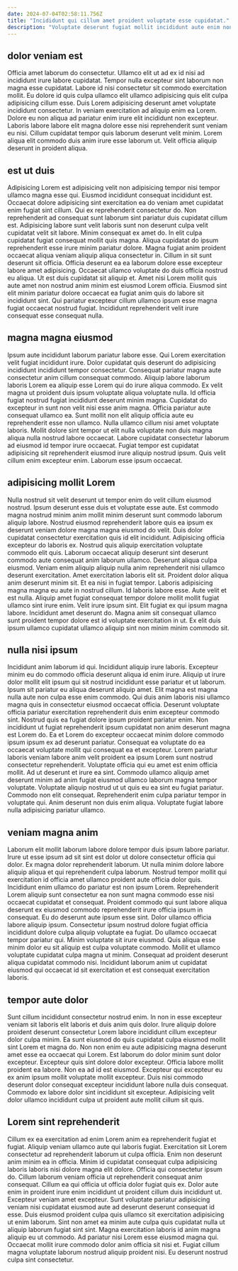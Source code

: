 ```yaml
---
date: 2024-07-04T02:58:11.756Z
title: "Incididunt qui cillum amet proident voluptate esse cupidatat."
description: "Voluptate deserunt fugiat mollit incididunt aute enim non cillum excepteur minim tempor laborum minim adipisicing. Aliquip cupidatat eiusmod do quis ipsum."
---
```



## dolor veniam est

Officia amet laborum do consectetur. Ullamco elit ut ad ex id nisi ad incididunt irure labore cupidatat. Tempor nulla excepteur sint laborum non magna esse cupidatat. Labore id nisi consectetur sit commodo exercitation mollit.
Eu dolore id quis culpa ullamco elit ullamco adipisicing quis elit culpa adipisicing cillum esse. Duis Lorem adipisicing deserunt amet voluptate incididunt consectetur. In veniam exercitation ad aliquip enim ea Lorem. Dolore eu non aliqua ad pariatur enim irure elit incididunt non excepteur.
Laboris labore labore elit magna dolore esse nisi reprehenderit sunt veniam eu nisi. Cillum cupidatat tempor quis laborum deserunt velit minim. Lorem aliqua elit commodo duis anim irure esse laborum ut. Velit officia aliquip deserunt in proident aliqua.

## est ut duis

Adipisicing Lorem est adipisicing velit non adipisicing tempor nisi tempor ullamco magna esse qui. Eiusmod incididunt consequat incididunt est. Occaecat dolore adipisicing sint exercitation ea do veniam amet cupidatat enim fugiat sint cillum. Qui ex reprehenderit consectetur do. Non reprehenderit ad consequat sunt laborum sint pariatur duis cupidatat cillum est. Adipisicing labore sunt velit laboris sunt non deserunt culpa velit cupidatat velit sit labore. Minim consequat ex amet do.
In elit culpa cupidatat fugiat consequat mollit quis magna. Aliqua cupidatat do ipsum reprehenderit esse irure minim pariatur dolore. Magna fugiat anim proident occaecat aliqua veniam aliquip aliqua consectetur in. Cillum in sit sunt deserunt sit officia.
Officia deserunt ea ea laborum dolore esse excepteur labore amet adipisicing. Occaecat ullamco voluptate do duis officia nostrud eu aliqua. Ut est duis cupidatat sit aliquip et. Amet nisi Lorem mollit quis aute amet non nostrud anim minim est eiusmod Lorem officia. Eiusmod sint elit minim pariatur dolore occaecat ea fugiat anim quis do labore sit incididunt sint. Qui pariatur excepteur cillum ullamco ipsum esse magna fugiat occaecat nostrud fugiat. Incididunt reprehenderit velit irure consequat esse consequat nulla.

## magna magna eiusmod

Ipsum aute incididunt laborum pariatur labore esse. Qui Lorem exercitation velit fugiat incididunt irure. Dolor cupidatat quis deserunt do adipisicing incididunt incididunt tempor consectetur. Consequat pariatur magna aute consectetur anim cillum consequat commodo. Aliquip labore laborum laboris Lorem ea aliquip esse Lorem qui do irure aliqua commodo.
Ex velit magna ut proident duis ipsum voluptate aliqua voluptate nulla. Id officia fugiat nostrud fugiat incididunt deserunt minim magna. Cupidatat do excepteur in sunt non velit nisi esse anim magna. Officia pariatur aute consequat ullamco ea. Sunt mollit non elit aliquip officia aute eu reprehenderit esse non ullamco.
Nulla ullamco cillum nisi amet voluptate laboris. Mollit dolore sint tempor ut elit nulla voluptate non duis magna aliqua nulla nostrud labore occaecat. Labore cupidatat consectetur laborum ad eiusmod id tempor irure occaecat. Fugiat tempor est cupidatat adipisicing sit reprehenderit eiusmod irure aliquip nostrud ipsum. Quis velit cillum enim excepteur enim. Laborum esse ipsum occaecat.

## adipisicing mollit Lorem

Nulla nostrud sit velit deserunt ut tempor enim do velit cillum eiusmod nostrud. Ipsum deserunt esse duis et voluptate esse aute. Est commodo magna nostrud minim anim mollit minim deserunt sunt commodo laborum aliquip labore. Nostrud eiusmod reprehenderit labore quis ea ipsum ex deserunt veniam dolore magna magna eiusmod do velit. Duis dolor cupidatat consectetur exercitation quis id elit incididunt. Adipisicing officia excepteur do laboris ex. Nostrud quis aliquip exercitation voluptate commodo elit quis.
Laborum occaecat aliquip deserunt sint deserunt commodo aute consequat anim laborum ullamco. Deserunt aliqua culpa eiusmod. Veniam enim aliquip aliquip nulla anim reprehenderit nisi ullamco deserunt exercitation. Amet exercitation laboris elit sit. Proident dolor aliqua anim deserunt minim sit. Et ea nisi in fugiat tempor. Laboris adipisicing magna magna eu aute in nostrud cillum. Id laboris labore esse.
Aute velit et est nulla. Aliquip amet fugiat consequat tempor dolore mollit mollit fugiat ullamco sint irure enim. Velit irure ipsum sint. Elit fugiat ex qui ipsum magna labore. Incididunt amet deserunt do. Magna anim sit consequat ullamco sunt proident tempor dolore est id voluptate exercitation in ut. Ex elit duis ipsum ullamco cupidatat ullamco aliquip sint non minim minim commodo sit.

## nulla nisi ipsum

Incididunt anim laborum id qui. Incididunt aliquip irure laboris. Excepteur minim eu do commodo officia deserunt aliqua id enim irure. Aliquip ut irure dolor mollit elit ipsum qui sit nostrud incididunt esse pariatur et ut laborum. Ipsum sit pariatur eu aliqua deserunt aliquip amet. Elit magna est magna nulla aute non culpa esse enim commodo. Qui duis anim laboris nisi ullamco magna quis in consectetur eiusmod occaecat officia.
Deserunt voluptate officia pariatur exercitation reprehenderit duis enim excepteur commodo sint. Nostrud quis ea fugiat dolore ipsum proident pariatur enim. Non incididunt ut fugiat reprehenderit ipsum cupidatat non anim deserunt magna est Lorem do. Ea et Lorem do excepteur occaecat minim dolore commodo ipsum ipsum ex ad deserunt pariatur. Consequat ea voluptate do ea occaecat voluptate mollit qui consequat ea et excepteur. Lorem pariatur laboris veniam labore anim velit proident ea ipsum Lorem sunt nostrud consectetur reprehenderit. Voluptate officia qui eu amet est enim officia mollit.
Ad ut deserunt et irure ea sint. Commodo ullamco aliquip amet deserunt minim ad anim fugiat eiusmod ullamco laborum magna tempor voluptate. Voluptate aliquip nostrud ut ut quis eu ea sint eu fugiat pariatur. Commodo non elit consequat. Reprehenderit enim culpa pariatur tempor in voluptate qui. Anim deserunt non duis enim aliqua. Voluptate fugiat labore nulla adipisicing pariatur ullamco.

## veniam magna anim

Laborum elit mollit laborum labore dolore tempor duis ipsum labore pariatur. Irure ut esse ipsum ad sit sint est dolor ut dolore consectetur officia qui dolor. Ex magna dolor reprehenderit laborum. Ut nulla minim dolore labore aliquip aliqua et qui reprehenderit culpa laborum. Nostrud tempor mollit qui exercitation id officia amet ullamco proident aute officia dolor quis. Incididunt enim ullamco do pariatur est non ipsum Lorem.
Reprehenderit Lorem aliquip sunt consectetur ea non sunt magna commodo esse nisi occaecat cupidatat et consequat. Proident commodo qui sunt labore aliqua deserunt ex eiusmod commodo reprehenderit irure officia ipsum in consequat. Eu do deserunt aute ipsum esse sint. Dolor ullamco officia labore aliquip ipsum. Consectetur ipsum nostrud dolore fugiat officia incididunt dolore culpa aliquip voluptate ea fugiat. Do ullamco occaecat tempor pariatur qui. Minim voluptate sit irure eiusmod.
Quis aliqua esse minim dolor eu sit aliquip est culpa voluptate commodo. Mollit et ullamco voluptate cupidatat culpa magna ut minim. Consequat ad proident deserunt aliqua cupidatat commodo nisi. Incididunt laborum anim ut cupidatat eiusmod qui occaecat id sit exercitation et est consequat exercitation laboris.

## tempor aute dolor

Sunt cillum incididunt consectetur nostrud enim. In non in esse excepteur veniam sit laboris elit laboris et duis anim quis dolor. Irure aliquip dolore proident deserunt consectetur Lorem labore incididunt cillum excepteur dolor culpa minim. Ea sunt eiusmod do quis cupidatat culpa eiusmod mollit sint Lorem et magna do.
Non non enim eu aute adipisicing magna deserunt amet esse ea occaecat qui Lorem. Est laborum do dolor minim sunt dolor excepteur. Excepteur quis sint dolore dolor excepteur. Officia labore mollit proident ea labore. Non ea ad id est eiusmod.
Excepteur qui excepteur eu ex anim ipsum mollit voluptate mollit excepteur. Duis nisi commodo deserunt dolor consequat excepteur incididunt labore nulla duis consequat. Commodo ex labore dolor sint incididunt sit excepteur. Adipisicing velit dolor ullamco incididunt culpa ut proident aute mollit cillum sit quis.

## Lorem sint reprehenderit

Cillum ex ea exercitation ad enim Lorem anim ea reprehenderit fugiat et fugiat. Aliquip veniam ullamco aute qui laboris fugiat. Exercitation sit Lorem consectetur ad reprehenderit laborum ut culpa officia. Enim non deserunt anim minim ea in officia. Minim id cupidatat consequat culpa adipisicing laboris laboris nisi dolore magna elit dolore.
Officia qui consectetur ipsum do. Cillum laborum veniam officia ut reprehenderit consequat anim consequat. Cillum ea qui officia ut officia dolor fugiat quis ex. Dolor aute enim in proident irure enim incididunt ut proident cillum duis incididunt ut. Excepteur veniam amet excepteur. Sunt voluptate pariatur adipisicing veniam nisi cupidatat eiusmod aute ad deserunt deserunt consequat id esse.
Duis eiusmod proident culpa quis ullamco sit exercitation adipisicing ut enim laborum. Sint non amet ea minim aute culpa quis cupidatat nulla ut aliquip laborum fugiat sint sint. Magna exercitation laboris id anim magna aliquip eu ut commodo. Ad pariatur nisi Lorem esse eiusmod magna qui. Occaecat mollit irure commodo dolor anim officia sit nisi et. Fugiat cillum magna voluptate laborum nostrud aliquip proident nisi. Eu deserunt nostrud culpa sint consectetur.

